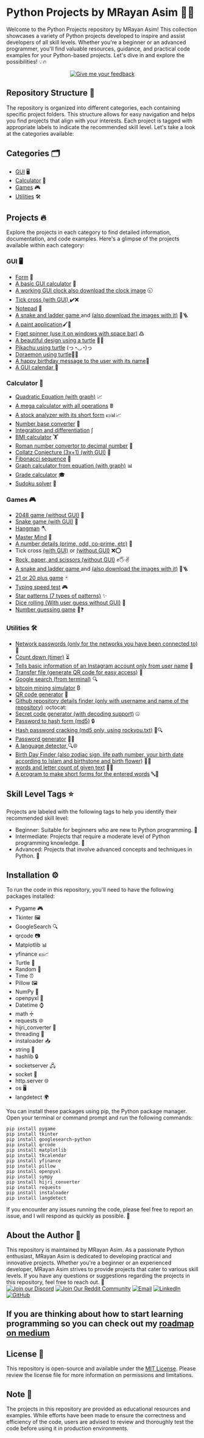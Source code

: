 # Python Projects by MRayan Asim 🐍🚀

Welcome to the Python Projects repository by MRayan Asim! This collection showcases a variety of Python projects developed to inspire and assist developers of all skill levels. Whether you're a beginner or an advanced programmer, you'll find valuable resources, guidance, and practical code examples for your Python-based projects. Let's dive in and explore the possibilities! 💡🔥

<p align="center">
  <a href="https://forms.gle/SzJ4VA1zWZ3ehqGC6">
    <img src="https://img.shields.io/badge/Google%20Forms-Give%20Your%20Feedback-red?style=for-the-badge&logo=google-forms" alt="Give me your feedback">
  </a>
</p>


## Repository Structure 📂

The repository is organized into different categories, each containing specific project folders. This structure allows for easy navigation and helps you find projects that align with your interests. Each project is tagged with appropriate labels to indicate the recommended skill level. Let's take a look at the categories available: 

## Categories 🗂️

- [GUI](https://github.com/drik493/python_projects/tree/main/GUI) 🖥️
- [Calculator](https://github.com/drik493/python_projects/tree/main/Calculator) 🧮
- [Games](https://github.com/drik493/python_projects/tree/main/Game) 🎮
- [Utilities](https://github.com/drik493/python_projects/tree/main/Utilities) 🛠️

## Projects 🔥

Explore the projects in each category to find detailed information, documentation, and code examples. Here's a glimpse of the projects available within each category:

### GUI 🖥️

- [Form](https://github.com/drik493/python_projects/blob/main/GUI/Form.py) 📝
- [A basic GUI calculator](https://github.com/drik493/python_projects/blob/main/GUI/A_basic_gui_calculator.py) 🧮
- [A working GUI clock also download the clock image](https://github.com/mrayanasim09/python-projects/blob/main/GUI/clock.py) 🕤
- [Tick cross (with GUI) ](https://github.com/mrayanasim09/python-projects/blob/main/GUI/tick_cross.py) ✔️❌
- [Notepad](https://github.com/drik493/python_projects/blob/main/GUI/notepad.py) 📄
- [A snake and ladder game ](https://github.com/mrayanasim09/python-projects/blob/main/GUI/snake_ladder.py) and [(also download the images with it)](https://github.com/mrayanasim09/python-projects/blob/main/GUI/ezgif-5-ad15f112d4.gif) 🐍🪜
- [A paint application](https://github.com/mrayanasim09/python-projects/blob/main/GUI/paint.py)🖌️🎨
- [Figet spinner (use it on windows with space bar)](https://github.com/mrayanasim09/python-projects/blob/main/GUI/spinner.py) ߷
- [ A beautiful design using a turtle](https://github.com/mrayanasim09/python-projects/blob/main/Utilities/graphics.py) 🐢🎨
- [Pikachu using turtle](https://github.com/mrayanasim09/python-projects/blob/main/GUI/Pikachu.py) (っ◔◡◔)っ
- [ Doraemon using turtle](https://github.com/mrayanasim09/python-projects/blob/main/GUI/doramon.py)🐱‍🚀
- [A happy birthday message to the user with its name](https://github.com/mrayanasim09/python-projects/blob/main/GUI/happy_birth_day.py)🎂
- [ A GUI calendar ](https://github.com/mrayanasim09/python-projects/blob/main/GUI/clender.py) 📅

### Calculator 🧮

- [Quadratic Equation (with graph)](https://github.com/drik493/python_projects/blob/main/Calculator/Quadratic_Equation.py) 📈
- [A mega calculator with all operations](https://github.com/drik493/python_projects/blob/main/Calculator/mega_calculator.py) 🖩
- [A stock analyzer with its short form](https://github.com/mrayanasim09/python-projects/blob/main/Calculator/stock.py) 💵📊📈
- [Number base converter](https://github.com/drik493/python_projects/blob/main/Calculator/number_base.py) 🔢
- [Integration and differentiation](https://github.com/drik493/python_projects/blob/main/Calculator/int_diff.py) ∫
- [BMI calculator](https://github.com/drik493/python_projects/blob/main/Calculator/bmi.py) 🏋️
- [Roman number convertor to decimal number](https://github.com/mrayanasim09/python-projects/blob/main/Calculator/roman_number.py) 🧠
- [Collatz Conjecture (3x+1) (with GUI)](https://github.com/drik493/python_projects/blob/main/Calculator/conject.py) 📐
- [Fibonacci sequence](https://github.com/drik493/python_projects/blob/main/Calculator/sequence.py) 🐇
- [Graph calculator from equation (with graph)](https://github.com/drik493/python_projects/blob/main/Calculator/graph.py) 📊
- [Grade calculator](https://github.com/drik493/python_projects/blob/main/Calculator/grade.py) 🎓
- [Sudoku solver](https://github.com/drik493/python_projects/blob/main/Calculator/sudukko.py) 🧩

### Games 🎮

- [2048 game (without GUI)](https://github.com/drik493/python_projects/blob/main/Game/2048.py) 🎲
- [Snake game (with GUI)](https://github.com/drik493/python_projects/blob/main/Game/snake_game.py) 🐍
- [Hangman](https://github.com/drik493/python_projects/blob/main/Game/hangman.py) 🪓
- [Master Mind](https://github.com/drik493/python_projects/blob/main/Game/master_mid.py) 🔐
- [A number details (prime, odd, co-prime, etc)](https://github.com/drik493/python_projects/blob/main/Game/number_details.py) 🔢
- Tick cross [(with GUI)](https://github.com/drik493/python_projects/blob/main/Game/tick_cross.py) or [(without GUI)](https://github.com/mrayanasim09/python-projects/blob/main/Game/tick_cross_gui.py) ❌⭕
- [Rock, paper, and scissors (without GUI)](https://github.com/drik493/python_projects/blob/main/Game/rock,paper,scissors.py) ✊🖐✌️
- [A snake and ladder game ](https://github.com/mrayanasim09/python-projects/blob/main/Game/snake_ladder.py)  and [(also download the images with it)](https://github.com/mrayanasim09/python-projects/blob/main/Game/ezgif-5-ad15f112d4.gif) 🐍🪜
- [21 or 20 plus game](https://github.com/drik493/python_projects/blob/main/Game/21.py) 🃏
- [ Typing speed test](https://github.com/mrayanasim09/python-projects/blob/main/Game/typing_speed.py) 🎮
- [Star patterns (7 types of patterns)](https://github.com/drik493/python_projects/blob/main/Game/star.py) ✨
- [Dice rolling (With user guess without GUI)](https://github.com/drik493/python_projects/blob/main/Game/dice.py) 🎲
- [Number guessing game](https://github.com/drik493/python_projects/blob/main/Game/number_guessing.py) 🔢❓

### Utilities 🛠️

- [Network passwords (only for the networks you have been connected to)](https://github.com/drik493/python_projects/blob/main/Utilities/network.py) 🔐
- [Count down (timer)](https://github.com/drik493/python_projects/blob/main/Utilities/count_down.py) ⏳
- [Tells basic information of an Instagram account only from user name](https://github.com/mrayanasim09/python-projects/blob/main/Utilities/inta.py) 📸
- [Transfer file (generate QR code for easy access)](https://github.com/drik493/python_projects/blob/main/Utilities/transfer.py) 📁
- [Google search (from terminal)](https://github.com/drik493/python_projects/blob/main/Utilities/google.py) 🔍
- [bitcoin mining simulator](https://github.com/mrayanasim09/python-projects/blob/main/Utilities/btc.py) ₿
- [QR code generator](https://github.com/drik493/python_projects/blob/main/Utilities/url.py) 🔗
- [Github repository details finder (only with username and name of the repository)](https://github.com/mrayanasim09/python-projects/blob/main/Utilities/github.py) :octocat:
- [Secret code generator (with decoding support)](https://github.com/drik493/python_projects/blob/main/Utilities/secret_code.py) 🤐
- [Password to hash form (md5)](https://github.com/drik493/python_projects/blob/main/Utilities/password_hash.py) 🔒
- [Hash password cracking (md5 only, using rockyou.txt)](https://github.com/drik493/python_projects/blob/main/Utilities/password.py) 🚫🔍
- [Password generator](https://github.com/drik493/python_projects/blob/main/Utilities/passwrd_generator.py) 🔐🔢
- [A language detector ](https://github.com/mrayanasim09/python-projects/blob/main/Utilities/lang_dect.py) 🔍🌐
- [Birth Day Finder (also zodiac sign, life path number, your birth date according to Islam and birthstone and birth flower)](https://github.com/drik493/python_projects/blob/main/Utilities/birthday.py) 🎂🎉
- [ words and letter count of given text](https://github.com/mrayanasim09/python-projects/blob/main/Utilities/word_count.py) 🔢🔄️
- [A program to make short forms for the entered words](https://github.com/mrayanasim09/python-projects/blob/main/Utilities/short_form.py) 🔤🔄

## Skill Level Tags ⭐

Projects are labeled with the following tags to help you identify their recommended skill level:

- Beginner: Suitable for beginners who are new to Python programming. 🌱
- Intermediate: Projects that require a moderate level of Python programming knowledge. 🚀
- Advanced: Projects that involve advanced concepts and techniques in Python. 🧠

## Installation ⚙️

To run the code in this repository, you'll need to have the following packages installed:

- Pygame 🎮
- Tkinter 🖼️
- GoogleSearch 🔍
- qrcode 📷
- Matplotlib 📊
- yfinance 💵📈
- Turtle 🐢
- Random 🎲
- Time ⏰
- Pillow 🖼️
- NumPy 🔢
- openpyxl 📄
- Datetime ⌚
- math ➗
- requests 🌐
- hijri_converter 🌙
- threading 🧵
- instaloader 📥
- string 🔡
- hashlib 🔒
- socketserver 🖧
- socket 🧦
- http.server 🌐
- os 🖥️
- langdetect 🌍

You can install these packages using pip, the Python package manager. Open your terminal or command prompt and run the following commands:

```shell
pip install pygame
pip install tkinter
pip install googlesearch-python
pip install qrcode
pip install matplotlib
pip install tkcalendar
pip install yfinance
pip install pillow
pip install openpyxl
pip install sympy
pip install hijri_converter
pip install requests
pip install instaloader
pip install langdetect
 ```



If you encounter any issues running the code, please feel free to report an issue, and I will respond as quickly as possible. 🐞

## About the Author 👤

This repository is maintained by MRayan Asim. As a passionate Python enthusiast, MRayan Asim is dedicated to developing practical and innovative projects. Whether you're a beginner or an experienced developer, MRayan Asim strives to provide projects that cater to various skill levels. If you have any questions or suggestions regarding the projects in this repository, feel free to reach out. 🚀
<br>[![Join our Discord](https://img.shields.io/badge/Join%20our%20Discord-7289DA?style=flat&logo=discord&logoColor=white)](https://discord.gg/uRfXYjub)
[![Join Our Reddit Community](https://img.shields.io/badge/Join%20the%20Community-Reddit-orange)](https://www.reddit.com/r/Python_projects_rayan/)
[![Email](https://img.shields.io/badge/Email-mrayanasim09%40gmail.com-%23D14836?logo=gmail)](mailto:mrayanasim09@gmail.com)
[![LinkedIn](https://img.shields.io/badge/LinkedIn-View%20Profile-blue?logo=linkedin)](https://www.linkedin.com/in/mrayan-asim-044836275/)
[![GitHub](https://img.shields.io/badge/GitHub-mrayanasim09-blue?logo=github)](https://github.com/mrayanasim09)

## If you are thinking about how to start learning programming so you can check out my [roadmap on medium](https://mrayanasim09.medium.com/how-to-start-learning-programming-from-beginners-to-advance-14248dcc7afa)

## License 📝

This repository is open-source and available under the [MIT License](https://github.com/mrayanasim09/python-projects/blob/main/LICENSE). Please review the license file for more information on permissions and limitations.

## Note 📌

The projects in this repository are provided as educational resources and examples. While efforts have been made to ensure the correctness and efficiency of the code, users are advised to review and thoroughly test the code before using it in production environments.

